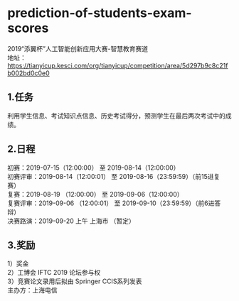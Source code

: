 # prediction-of-students-exam-scores
2019“添翼杯”人工智能创新应用大赛-智慧教育赛道  
地址：https://tianyicup.kesci.com/org/tianyicup/competition/area/5d297b9c8c21fb002bd0c0e0
## 1.任务
利用学生信息、考试知识点信息、历史考试得分，预测学生在最后两次考试中的成绩。
## 2.日程
初赛：2019-07-15（12:00:00） 至 2019-08-14（12:00:00）  
初赛评审：2019-08-14（12:00:01） 至 2019-08-16（23:59:59）（前15进复赛）  
复赛：2019-08-19 （12:00:00） 至 2019-09-06（12:00:00）  
复赛评审：2019-09-06 （12:00:01） 至 2019-09-10（23:59:59）（前6进答辩）  
决赛路演：2019-09-20 上午 上海市 （暂定）  
## 3.奖励
1）奖金  
2）工博会 IFTC 2019 论坛参与权  
3）竞赛论文录用后拟由 Springer CCIS系列发表  
主办方：上海电信
